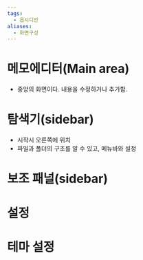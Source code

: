 ```yaml
---
tags:
  - 옵시디안
aliases:
  - 화면구성
---
```



# 메모에디터(Main area)
- 중앙의 화면이다. 내용을 수정하거나 추가함. 
# 탐색기(sidebar)
- 시작시 오른쪽에 위치
- 파일과 폴더의 구조를 알 수 있고, 메뉴바와 설정 
# 보조 패널(sidebar)
# 설정
# 테마 설정


